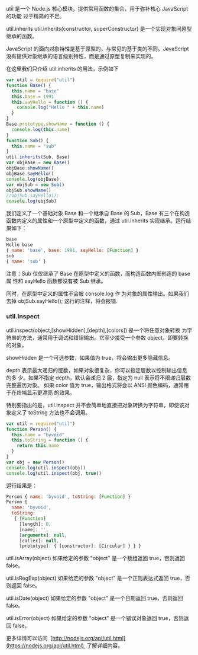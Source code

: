 util 是一个 Node.js 核心模块，提供常用函数的集合，用于弥补核心 JavaScript 的功能 过于精简的不足。

util.inherits
util.inherits(constructor, superConstructor) 是一个实现对象间原型继承的函数。

JavaScript 的面向对象特性是基于原型的，与常见的基于类的不同。JavaScript 没有提供对象继承的语言级别特性，而是通过原型复制来实现的。

在这里我们只介绍 util.inherits 的用法，示例如下

```js
var util = require("util")
function Base() {
  this.name = "base"
  this.base = 1991
  this.sayHello = function () {
    console.log("Hello " + this.name)
  }
}
Base.prototype.showName = function () {
  console.log(this.name)
}
function Sub() {
  this.name = "sub"
}
util.inherits(Sub, Base)
var objBase = new Base()
objBase.showName()
objBase.sayHello()
console.log(objBase)
var objSub = new Sub()
objSub.showName()
//objSub.sayHello();
console.log(objSub)
```

我们定义了一个基础对象 Base 和一个继承自 Base 的 Sub，Base 有三个在构造函数内定义的属性和一个原型中定义的函数，通过 util.inherits 实现继承。运行结果如下：

```js
base
Hello base
{ name: 'base', base: 1991, sayHello: [Function] }
sub
{ name: 'sub' }
```

注意：Sub 仅仅继承了 Base 在原型中定义的函数，而构造函数内部创造的 base 属 性和 sayHello 函数都没有被 Sub 继承。

同时，在原型中定义的属性不会被 console.log 作 为对象的属性输出。如果我们去掉 objSub.sayHello(); 这行的注释，将会报错.

### util.inspect

util.inspect(object,[showHidden],[depth],[colors]) 是一个将任意对象转换 为字符串的方法，通常用于调试和错误输出。它至少接受一个参数 object，即要转换的对象。

showHidden 是一个可选参数，如果值为 true，将会输出更多隐藏信息。

depth 表示最大递归的层数，如果对象很复杂，你可以指定层数以控制输出信息的多 少。如果不指定 depth，默认会递归 2 层，指定为 null 表示将不限递归层数完整遍历对象。 如果 color 值为 true，输出格式将会以 ANSI 颜色编码，通常用于在终端显示更漂亮 的效果。

特别要指出的是，util.inspect 并不会简单地直接把对象转换为字符串，即使该对 象定义了 toString 方法也不会调用。

```js
var util = require("util")
function Person() {
  this.name = "byvoid"
  this.toString = function () {
    return this.name
  }
}
var obj = new Person()
console.log(util.inspect(obj))
console.log(util.inspect(obj, true))
```

运行结果是：

```js
Person { name: 'byvoid', toString: [Function] }
Person {
  name: 'byvoid',
  toString:
   { [Function]
     [length]: 0,
     [name]: '',
     [arguments]: null,
     [caller]: null,
     [prototype]: { [constructor]: [Circular] } } }
```

util.isArray(object)
如果给定的参数 "object" 是一个数组返回 true，否则返回 false。

util.isRegExp(object)
如果给定的参数 "object" 是一个正则表达式返回 true，否则返回 false。

util.isDate(object)
如果给定的参数 "object" 是一个日期返回 true，否则返回 false。

util.isError(object)
如果给定的参数 "object" 是一个错误对象返回 true，否则返回 false。

更多详情可以访问  [http://nodejs.org/api/util.html](https://nodejs.org/api/util.html)  了解详细内容。
